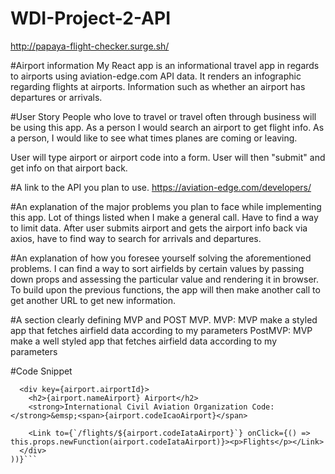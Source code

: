 # WDI-Project-2-API

http://papaya-flight-checker.surge.sh/

#Airport information
My React app is an informational travel app in regards to airports using aviation-edge.com API data. It renders an infographic regarding flights at airports. Information such as whether an airport has departures or arrivals.

#User Story
People who love to travel or travel often through business will be using this app.
As a person I would search an airport to get flight info.
As  a person, I would like to see what times planes are coming or leaving.

User will type airport or airport code into a form. User will then "submit" and get info on that airport back.


#A link to the API you plan to use.
https://aviation-edge.com/developers/

#An explanation of the major problems you plan to face while implementing this app.
Lot of things listed when I make a general call. Have to find a way to limit data. After user submits airport and gets the airport info back via axios, have to find way to search for arrivals and departures.

#An explanation of how you foresee yourself solving the aforementioned problems.
I can find a way to sort airfields by certain values by passing down props and assessing the particular value and rendering it in browser. To build upon the previous functions, the app will then make another call to get another URL to get new information.

#A section clearly defining MVP and POST MVP.
MVP: MVP make a styled app that fetches airfield data according to my parameters
PostMVP: MVP make a well styled app that fetches airfield data according to my parameters

#Code Snippet
```{this.props.airports.filter(airport => airport.nameAirport.toUpperCase().includes(this.state.userInput.toUpperCase())).map(airport => (
  <div key={airport.airportId}>
    <h2>{airport.nameAirport} Airport</h2>
    <strong>International Civil Aviation Organization Code:</strong>&emsp;<span>{airport.codeIcaoAirport}</span>

    <Link to={`/flights/${airport.codeIataAirport}`} onClick={() => this.props.newFunction(airport.codeIataAirport)}><p>Flights</p></Link>
  </div>
))}```
